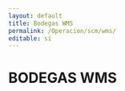```yaml
---
layout: default
title: Bodegas WMS
permalink: /Operacion/scm/wms/
editable: si
---
```


# BODEGAS WMS


